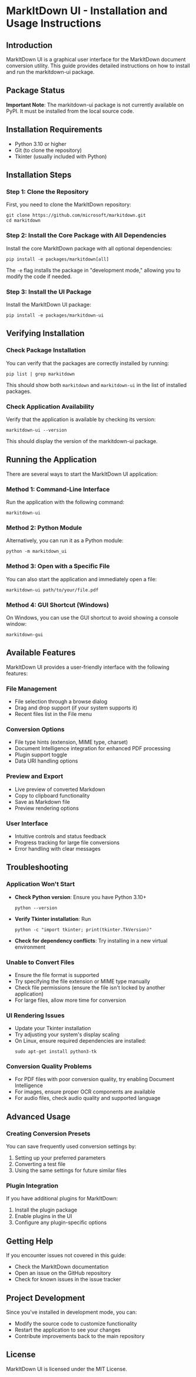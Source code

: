 # MarkItDown UI - Installation and Usage Instructions

## Introduction
MarkItDown UI is a graphical user interface for the MarkItDown document conversion utility. This guide provides detailed instructions on how to install and run the markitdown-ui package.

## Package Status
**Important Note**: The markitdown-ui package is not currently available on PyPI. It must be installed from the local source code.

## Installation Requirements
- Python 3.10 or higher
- Git (to clone the repository)
- Tkinter (usually included with Python)

## Installation Steps

### Step 1: Clone the Repository
First, you need to clone the MarkItDown repository:

```
git clone https://github.com/microsoft/markitdown.git
cd markitdown
```

### Step 2: Install the Core Package with All Dependencies
Install the core MarkItDown package with all optional dependencies:

```
pip install -e packages/markitdown[all]
```

The `-e` flag installs the package in "development mode," allowing you to modify the code if needed.

### Step 3: Install the UI Package
Install the MarkItDown UI package:

```
pip install -e packages/markitdown-ui
```

## Verifying Installation

### Check Package Installation
You can verify that the packages are correctly installed by running:

```
pip list | grep markitdown
```

This should show both `markitdown` and `markitdown-ui` in the list of installed packages.

### Check Application Availability
Verify that the application is available by checking its version:

```
markitdown-ui --version
```

This should display the version of the markitdown-ui package.

## Running the Application

There are several ways to start the MarkItDown UI application:

### Method 1: Command-Line Interface
Run the application with the following command:

```
markitdown-ui
```

### Method 2: Python Module
Alternatively, you can run it as a Python module:

```
python -m markitdown_ui
```

### Method 3: Open with a Specific File
You can also start the application and immediately open a file:

```
markitdown-ui path/to/your/file.pdf
```

### Method 4: GUI Shortcut (Windows)
On Windows, you can use the GUI shortcut to avoid showing a console window:

```
markitdown-gui
```

## Available Features

MarkItDown UI provides a user-friendly interface with the following features:

### File Management
- File selection through a browse dialog
- Drag and drop support (if your system supports it)
- Recent files list in the File menu

### Conversion Options
- File type hints (extension, MIME type, charset)
- Document Intelligence integration for enhanced PDF processing
- Plugin support toggle
- Data URI handling options

### Preview and Export
- Live preview of converted Markdown
- Copy to clipboard functionality
- Save as Markdown file
- Preview rendering options

### User Interface
- Intuitive controls and status feedback
- Progress tracking for large file conversions
- Error handling with clear messages

## Troubleshooting

### Application Won't Start
- **Check Python version**: Ensure you have Python 3.10+
  ```
  python --version
  ```
- **Verify Tkinter installation**: Run
  ```
  python -c "import tkinter; print(tkinter.TkVersion)"
  ```
- **Check for dependency conflicts**: Try installing in a new virtual environment

### Unable to Convert Files
- Ensure the file format is supported
- Try specifying the file extension or MIME type manually
- Check file permissions (ensure the file isn't locked by another application)
- For large files, allow more time for conversion

### UI Rendering Issues
- Update your Tkinter installation
- Try adjusting your system's display scaling
- On Linux, ensure required dependencies are installed:
  ```
  sudo apt-get install python3-tk
  ```

### Conversion Quality Problems
- For PDF files with poor conversion quality, try enabling Document Intelligence
- For images, ensure proper OCR components are available
- For audio files, check audio quality and supported language

## Advanced Usage

### Creating Conversion Presets
You can save frequently used conversion settings by:
1. Setting up your preferred parameters
2. Converting a test file
3. Using the same settings for future similar files

### Plugin Integration
If you have additional plugins for MarkItDown:
1. Install the plugin package
2. Enable plugins in the UI
3. Configure any plugin-specific options

## Getting Help
If you encounter issues not covered in this guide:
- Check the MarkItDown documentation
- Open an issue on the GitHub repository
- Check for known issues in the issue tracker

## Project Development
Since you've installed in development mode, you can:
- Modify the source code to customize functionality
- Restart the application to see your changes
- Contribute improvements back to the main repository

## License
MarkItDown UI is licensed under the MIT License.